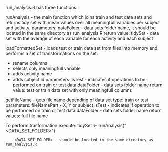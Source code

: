 run_analysis.R has three functions:

  runAnalysis - the main function which joins train and test data sets and 
  returns tidy set with mean values over all meaningfull variables per subject and activity.
  parameters:
    dataFolder - data sets folder name, it should be located in the same directory as run_analysis.R
  return value:
    tidySet - data set with the average of each variable for each activity and each subject
        
  loadFormattedSet - loads test or train data set from files into memory 
  and performs a set of transformations on the set:
  * rename columns
  * selects only meaningfull variable
  * adds activity name
  * adds subject id
  parameters:
    isTest - indicates if operations to be performed on train or test data
    dataFolder - data sets folder name
  return value:
    test or train data set with only meaningfull columns
  
  getFileName - gets file name depending of data set type: train or test
  parameters:
    fileNamePart - X, Y or subject
    isTest - indicates if operation to be performed on train or test data
    dataFolder - data sets folder name
  return values:
    full file name
    
To perform trasformation execute:
        tidySet <- runAnalysis("<DATA_SET_FOLDER>")
        
        <DATA_SET_FOLDER> - should be located in the same directory as run_analysis.R
